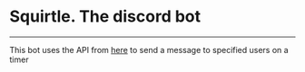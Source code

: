 # Squirtle. The discord bot
---
This bot uses the API from [here](https://github.com/Rapptz/discord.py) to send a message to specified users on a timer
